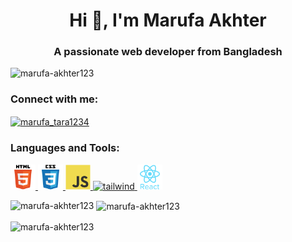 <h1 align="center">Hi 👋, I'm Marufa Akhter</h1>
<h3 align="center">A passionate web developer from Bangladesh</h3>

<p align="left"> <img src="https://komarev.com/ghpvc/?username=marufa-akhter123&label=Profile%20views&color=0e75b6&style=flat" alt="marufa-akhter123" /> </p>

<h3 align="left">Connect with me:</h3>
<p align="left">
<a href="https://codeforces.com/profile/marufa_tara1234" target="blank"><img align="center" src="https://raw.githubusercontent.com/rahuldkjain/github-profile-readme-generator/master/src/images/icons/Social/codeforces.svg" alt="marufa_tara1234" height="30" width="40" /></a>
</p>

<h3 align="left">Languages and Tools:</h3>
<p align="left"> 
</a> <a href="https://www.w3.org/html/" target="_blank" rel="noreferrer"> <img src="https://raw.githubusercontent.com/devicons/devicon/master/icons/html5/html5-original-wordmark.svg" alt="html5" width="40" height="40"/> </a> 
    <a href="https://www.w3schools.com/css/" target="_blank" rel="noreferrer"> <img src="https://raw.githubusercontent.com/devicons/devicon/master/icons/css3/css3-original-wordmark.svg" alt="css3" width="40" height="40"/> 
    <a href="https://developer.mozilla.org/en-US/docs/Web/JavaScript" target="_blank" rel="noreferrer"> <img src="https://raw.githubusercontent.com/devicons/devicon/master/icons/javascript/javascript-original.svg" alt="javascript" width="40" height="40"/> </a>
    <a href="https://tailwindcss.com/" target="_blank" rel="noreferrer"> <img src="https://static-00.iconduck.com/assets.00/tailwind-css-icon-2048x1229-u8dzt4uh.png" alt="tailwind" width="40" height="40"/> </a>
     <a href="https://reactjs.org/" target="_blank" rel="noreferrer"> <img src="https://raw.githubusercontent.com/devicons/devicon/master/icons/react/react-original-wordmark.svg" alt="react" width="40" height="40"/> </a> 
     </p>

<p><img align="left" src="https://github-readme-stats.vercel.app/api/top-langs?username=marufa-akhter123&show_icons=true&locale=en&layout=compact" alt="marufa-akhter123" /></p>

<p>&nbsp;<img align="center" src="https://github-readme-stats.vercel.app/api?username=marufa-akhter123&show_icons=true&locale=en" alt="marufa-akhter123" /></p>

<p><img align="center" src="https://github-readme-streak-stats.herokuapp.com/?user=marufa-akhter123&" alt="marufa-akhter123" /></p>
